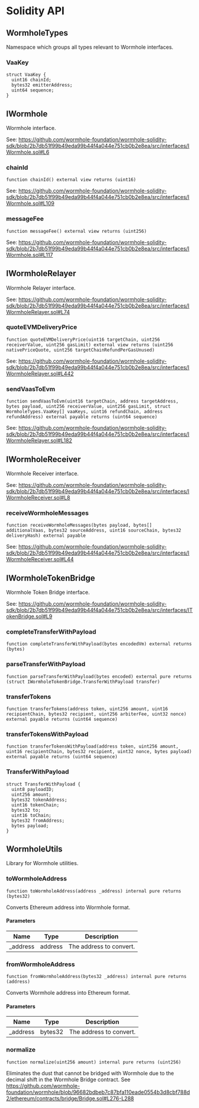 # Solidity API

## WormholeTypes

Namespace which groups all types relevant to Wormhole interfaces.

### VaaKey

```solidity
struct VaaKey {
  uint16 chainId;
  bytes32 emitterAddress;
  uint64 sequence;
}
```

## IWormhole

Wormhole interface.

See: https://github.com/wormhole-foundation/wormhole-solidity-sdk/blob/2b7db51f99b49eda99b44f4a044e751cb0b2e8ea/src/interfaces/IWormhole.sol#L6

### chainId

```solidity
function chainId() external view returns (uint16)
```

See: https://github.com/wormhole-foundation/wormhole-solidity-sdk/blob/2b7db51f99b49eda99b44f4a044e751cb0b2e8ea/src/interfaces/IWormhole.sol#L109

### messageFee

```solidity
function messageFee() external view returns (uint256)
```

See: https://github.com/wormhole-foundation/wormhole-solidity-sdk/blob/2b7db51f99b49eda99b44f4a044e751cb0b2e8ea/src/interfaces/IWormhole.sol#L117

## IWormholeRelayer

Wormhole Relayer interface.

See: https://github.com/wormhole-foundation/wormhole-solidity-sdk/blob/2b7db51f99b49eda99b44f4a044e751cb0b2e8ea/src/interfaces/IWormholeRelayer.sol#L74

### quoteEVMDeliveryPrice

```solidity
function quoteEVMDeliveryPrice(uint16 targetChain, uint256 receiverValue, uint256 gasLimit) external view returns (uint256 nativePriceQuote, uint256 targetChainRefundPerGasUnused)
```

See: https://github.com/wormhole-foundation/wormhole-solidity-sdk/blob/2b7db51f99b49eda99b44f4a044e751cb0b2e8ea/src/interfaces/IWormholeRelayer.sol#L442

### sendVaasToEvm

```solidity
function sendVaasToEvm(uint16 targetChain, address targetAddress, bytes payload, uint256 receiverValue, uint256 gasLimit, struct WormholeTypes.VaaKey[] vaaKeys, uint16 refundChain, address refundAddress) external payable returns (uint64 sequence)
```

See: https://github.com/wormhole-foundation/wormhole-solidity-sdk/blob/2b7db51f99b49eda99b44f4a044e751cb0b2e8ea/src/interfaces/IWormholeRelayer.sol#L182

## IWormholeReceiver

Wormhole Receiver interface.

See: https://github.com/wormhole-foundation/wormhole-solidity-sdk/blob/2b7db51f99b49eda99b44f4a044e751cb0b2e8ea/src/interfaces/IWormholeReceiver.sol#L8

### receiveWormholeMessages

```solidity
function receiveWormholeMessages(bytes payload, bytes[] additionalVaas, bytes32 sourceAddress, uint16 sourceChain, bytes32 deliveryHash) external payable
```

See: https://github.com/wormhole-foundation/wormhole-solidity-sdk/blob/2b7db51f99b49eda99b44f4a044e751cb0b2e8ea/src/interfaces/IWormholeReceiver.sol#L44

## IWormholeTokenBridge

Wormhole Token Bridge interface.

See: https://github.com/wormhole-foundation/wormhole-solidity-sdk/blob/2b7db51f99b49eda99b44f4a044e751cb0b2e8ea/src/interfaces/ITokenBridge.sol#L9

### completeTransferWithPayload

```solidity
function completeTransferWithPayload(bytes encodedVm) external returns (bytes)
```

### parseTransferWithPayload

```solidity
function parseTransferWithPayload(bytes encoded) external pure returns (struct IWormholeTokenBridge.TransferWithPayload transfer)
```

### transferTokens

```solidity
function transferTokens(address token, uint256 amount, uint16 recipientChain, bytes32 recipient, uint256 arbiterFee, uint32 nonce) external payable returns (uint64 sequence)
```

### transferTokensWithPayload

```solidity
function transferTokensWithPayload(address token, uint256 amount, uint16 recipientChain, bytes32 recipient, uint32 nonce, bytes payload) external payable returns (uint64 sequence)
```

### TransferWithPayload

```solidity
struct TransferWithPayload {
  uint8 payloadID;
  uint256 amount;
  bytes32 tokenAddress;
  uint16 tokenChain;
  bytes32 to;
  uint16 toChain;
  bytes32 fromAddress;
  bytes payload;
}
```

## WormholeUtils

Library for Wormhole utilities.

### toWormholeAddress

```solidity
function toWormholeAddress(address _address) internal pure returns (bytes32)
```

Converts Ethereum address into Wormhole format.

#### Parameters

| Name | Type | Description |
| ---- | ---- | ----------- |
| _address | address | The address to convert. |

### fromWormholeAddress

```solidity
function fromWormholeAddress(bytes32 _address) internal pure returns (address)
```

Converts Wormhole address into Ethereum format.

#### Parameters

| Name | Type | Description |
| ---- | ---- | ----------- |
| _address | bytes32 | The address to convert. |

### normalize

```solidity
function normalize(uint256 amount) internal pure returns (uint256)
```

Eliminates the dust that cannot be bridged with Wormhole
due to the decimal shift in the Wormhole Bridge contract.
See https://github.com/wormhole-foundation/wormhole/blob/96682bdbeb7c87bfa110eade0554b3d8cbf788d2/ethereum/contracts/bridge/Bridge.sol#L276-L288

